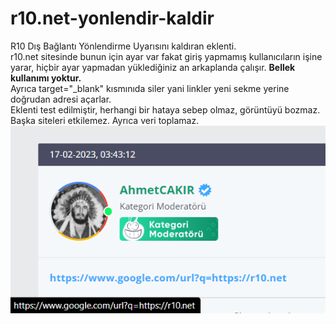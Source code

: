 # r10.net-yonlendir-kaldir
R10 Dış Bağlantı Yönlendirme Uyarısını kaldıran eklenti.<br>
r10.net sitesinde bunun için ayar var fakat giriş yapmamış kullanıcıların işine yarar, hiçbir ayar yapmadan yüklediğiniz an arkaplanda çalışır. <strong>Bellek kullanımı yoktur.</strong><br>
Ayrıca target="_blank" kısmınıda siler yani linkler yeni sekme yerine doğrudan adresi açarlar.<br>
Eklenti test edilmiştir, herhangi bir hataya sebep olmaz, görüntüyü bozmaz. Başka siteleri etkilemez. Ayrıca veri toplamaz.<br>
<img src="image.png">
